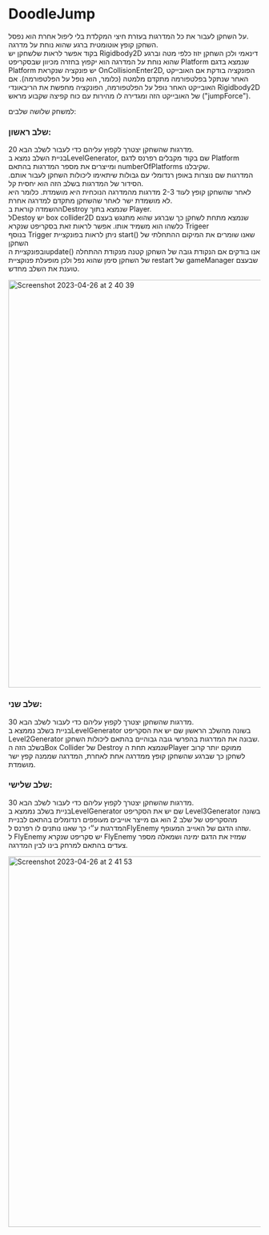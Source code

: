 # DoodleJump
על השחקן לעבור את כל המדרגות בעזרת חיצי המקלדת בלי ליפול אחרת הוא נפסל.</br>
השחקן קופץ אוטומטית ברגע שהוא נוחת על מדרגה.</br> 
בקוד אפשר לראות שלשחקן יש Rigidbody2D דינאמי ולכן השחקן יזוז כלפי מטה וברגע שהוא נוחת על המדרגה הוא יקפוץ בחזרה מכיוון שבסקריפט Platform שנמצא בדגם Platform יש פונקציה שנקראת OnCollisionEnter2D, הפונקציה בודקת אם האובייקט האחר שנתקל בפלטפורמה מתקדם מלמטה (כלומר, הוא נופל על הפלטפורמה).
אם האובייקט האחר נופל על הפלטפורמה, הפונקציה מחפשת את הריבאונדי Rigidbody2D של האובייקט הזה ומגדירה לו מהירות עם כוח קפיצה שקבוע מראש ("jumpForce").

למשחק שלושה שלבים:</br>
### שלב ראשון:
20 מדרגות שהשחקן יצטרך לקפוץ עליהם כדי לעבור לשלב הבא.</br>
בניית השלב נמצא בLevelGenerator, שם בקוד מקבלים רפרנס לדגם Platform ומייצרים את מספר המדרגות בהתאם numberOfPlatforms שקיבלנו.</br>
המדרגות שם נוצרות באופן רנדומלי עם גבולות שיתאימו ליכולות השחקן לעבור אותם. הסידור של המדרגות בשלב הזה הוא יחסית קל.</br>
לאחר שהשחקן קופץ לעוד 2-3 מדרגות מהמדרגה הנוכחית היא מושמדת. כלומר היא לא מושמדת ישר לאחר שהשחקן מתקדם למדרגה אחרת.</br>
ההשמדה קוראת בDestroy שנמצא בתוך Player.
<br/>
לDestoy יש box collider2D שנמצא מתחת לשחקן כך שברגע שהוא מתנגש בעצם כלשהו הוא משמיד אותו. 
אפשר לראות זאת בסקריפט שנקרא Trigeer
</br>
בנוסף Trigger ניתן לראות בפונקציית start() שאנו שומרים את המיקום ההתחלתי של השחקן</br>
ובפונקציית הupdate() אנו בודקים אם הנקודת גובה של השחקן קטנה מנקודת ההתחלה של השחקן סימן שהוא נפל ולכן מופעלת פנוקציית restart של gameManager שבעצם טוענת את השלב מחדש. 


<img width="814" alt="Screenshot 2023-04-26 at 2 40 39" src="https://user-images.githubusercontent.com/58401645/234430884-3498e74b-8a74-4ac0-89b5-b8211b0368f9.png">

### שלב שני:
30 מדרגות שהשחקן יצטרך לקפוץ עליהם כדי לעבור לשלב הבא.</br>
בניית בשלב נממצא בLevelGenerator בשונה מהשלב הראשון שם יש את הסקריפט Level2Generator שבונה את המדרגות בהפרשי גובה גבוהיים בהתאם ליכולות השחקן. </br>
בשלב הזה הBox Collider של Destroy שנמצא תחת הPlayer ממוקם יותר קרוב לשחקן כך שברגע שהשחקן קופץ ממדרגה אחת לאחרת, המדרגה שממנה קפץ ישר מושמדת.


### שלב שלישי:
30 מדרגות שהשחקן יצטרך לקפוץ עליהם כדי לעבור לשלב הבא.</br>
בניית בשלב נממצא בLevelGenerator שם יש את הסקריפט Level3Generator בשונה מהסקריפט של שלב 2 הוא גם מייצר אוייבים מעופפים רנדומלים בהתאם לבניית המדרגות ע״י כך שאנו נותנים לו רפרנס לFlyEnemy שזהו הדגם של האוייב המעופף. </br>
ל FlyEnemy יש סקריפט שנקרא FlyEnemy שמזיז את הדגם ימינה ושמאלה מספר צעדים בהתאם למרחק בינו לבין המדרגה.


<img width="740" alt="Screenshot 2023-04-26 at 2 41 53" src="https://user-images.githubusercontent.com/58401645/234430950-0895d518-131b-4309-9f57-879315ea9c88.png">

